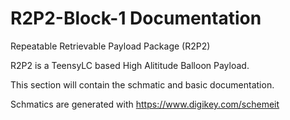 # R2P2-Block-1 Documentation
Repeatable Retrievable Payload Package (R2P2)  

R2P2 is a TeensyLC based High Alititude Balloon Payload. 

This section will contain the schmatic and basic documentation.

Schmatics are generated with https://www.digikey.com/schemeit

